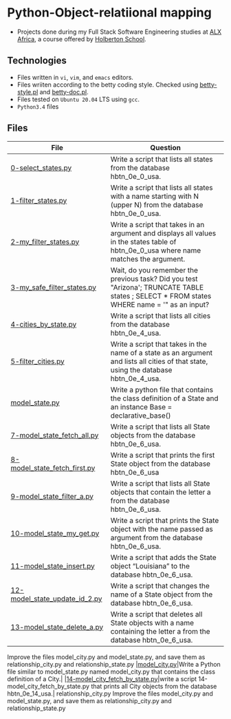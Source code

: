 # Python-Object-relatiional mapping

- Projects done during my Full Stack Software Engineering studies at [ALX Africa](https://www.alxafrica.com/software-engineering-2022/), a course offered by [Holberton School](https://www.holbertonschool.com/).

## Technologies

- Files written in ```vi```, ```vim```, and ```emacs``` editors. 
- Files wriiten according to the betty coding style. Checked using [betty-style.pl](https://github.com/holbertonschool/Betty/blob/master/betty-style.pl) and [betty-doc.pl](https://github.com/holbertonschool/Betty/blob/master/betty-doc.pl).
- Files tested on ```Ubuntu 20.04``` LTS using ```gcc```.
- ```Python3.4``` files 

## Files

| File   | Question |
|--------|------------|
|[0-select_states.py](0-select_states.py)|Write a script that lists all states from the database hbtn_0e_0_usa.|
|[1-filter_states.py](1-filter_states.py)|Write a script that lists all states with a name starting with N (upper N) from the database hbtn_0e_0_usa.|
|[2-my_filter_states.py](2-my_filter_states.py)|Write a script that takes in an argument and displays all values in the states table of hbtn_0e_0_usa where name matches the argument.|
|[3-my_safe_filter_states.py](3-my_safe_filter_states.py)|Wait, do you remember the previous task? Did you test "Arizona'; TRUNCATE TABLE states ; SELECT * FROM states WHERE name = '" as an input?|
|[4-cities_by_state.py](4-cities_by_state.py)|Write a script that lists all cities from the database hbtn_0e_4_usa.|
|[5-filter_cities.py](5-filter_cities.py)|Write a script that takes in the name of a state as an argument and lists all cities of that state, using the database hbtn_0e_4_usa.|
|[model_state.py](model_state.py)|Write a python file that contains the class definition of a State and an instance Base = declarative_base()|
|[7-model_state_fetch_all.py](7-model_state_fetch_all.py)|Write a script that lists all State objects from the database hbtn_0e_6_usa.|
|[8-model_state_fetch_first.py](8-model_state_fetch_first.py)|Write a script that prints the first State object from the database hbtn_0e_6_usa|
|[9-model_state_filter_a.py](9-model_state_filter_a.py)|Write a script that lists all State objects that contain the letter a from the database hbtn_0e_6_usa.|
|[10-model_state_my_get.py](10-model_state_my_get.py)|Write a script that prints the State object with the name passed as argument from the database hbtn_0e_6_usa.|
|[11-model_state_insert.py](11-model_state_insert.py)|Write a script that adds the State object “Louisiana” to the database hbtn_0e_6_usa.|
|[12-model_state_update_id_2.py](12-model_state_update_id_2.py)|Write a script that changes the name of a State object from the database hbtn_0e_6_usa.|
|[13-model_state_delete_a.py](13-model_state_delete_a.py)|Write a script that deletes all State objects with a name containing the letter a from the database hbtn_0e_6_usa.|
Improve the files model_city.py and model_state.py, and save them as relationship_city.py and relationship_state.py
|[model_city.py](model_city.py)|Write a Python file similar to model_state.py named model_city.py that contains the class definition of a City.|
|[14-model_city_fetch_by_state.py](14-model_city_fetch_by_state.py)|write a script 14-model_city_fetch_by_state.py that prints all City objects from the database hbtn_0e_14_usa.|
relationship_city.py
Improve the files model_city.py and model_state.py, and save them as relationship_city.py and relationship_state.py
